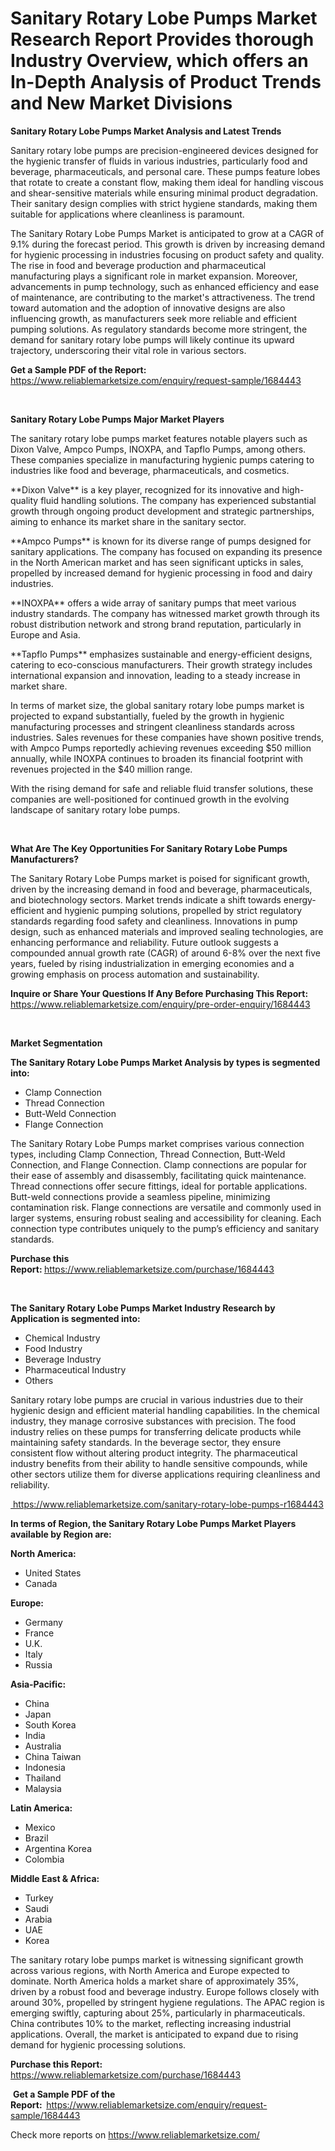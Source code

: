 <p><h1>Sanitary Rotary Lobe Pumps Market Research Report Provides thorough Industry Overview, which offers an In-Depth Analysis of Product Trends and New Market Divisions</h1></p><p><strong>Sanitary Rotary Lobe Pumps Market Analysis and Latest Trends</strong></p>
<p><p>Sanitary rotary lobe pumps are precision-engineered devices designed for the hygienic transfer of fluids in various industries, particularly food and beverage, pharmaceuticals, and personal care. These pumps feature lobes that rotate to create a constant flow, making them ideal for handling viscous and shear-sensitive materials while ensuring minimal product degradation. Their sanitary design complies with strict hygiene standards, making them suitable for applications where cleanliness is paramount.</p><p>The Sanitary Rotary Lobe Pumps Market is anticipated to grow at a CAGR of 9.1% during the forecast period. This growth is driven by increasing demand for hygienic processing in industries focusing on product safety and quality. The rise in food and beverage production and pharmaceutical manufacturing plays a significant role in market expansion. Moreover, advancements in pump technology, such as enhanced efficiency and ease of maintenance, are contributing to the market's attractiveness. The trend toward automation and the adoption of innovative designs are also influencing growth, as manufacturers seek more reliable and efficient pumping solutions. As regulatory standards become more stringent, the demand for sanitary rotary lobe pumps will likely continue its upward trajectory, underscoring their vital role in various sectors.</p></p>
<p><strong>Get a Sample PDF of the Report:&nbsp;</strong> <a href="https://www.reliablemarketsize.com/enquiry/request-sample/1684443?utm_campaign=2290&utm_medium=2&utm_source=Github&utm_content=ia&utm_term=20022025&utm_id=sanitary-rotary-lobe-pumps">https://www.reliablemarketsize.com/enquiry/request-sample/1684443</a></p>
<p>&nbsp;</p>
<p><strong>Sanitary Rotary Lobe Pumps Major Market Players</strong></p>
<p><p>The sanitary rotary lobe pumps market features notable players such as Dixon Valve, Ampco Pumps, INOXPA, and Tapflo Pumps, among others. These companies specialize in manufacturing hygienic pumps catering to industries like food and beverage, pharmaceuticals, and cosmetics.</p><p>**Dixon Valve** is a key player, recognized for its innovative and high-quality fluid handling solutions. The company has experienced substantial growth through ongoing product development and strategic partnerships, aiming to enhance its market share in the sanitary sector.</p><p>**Ampco Pumps** is known for its diverse range of pumps designed for sanitary applications. The company has focused on expanding its presence in the North American market and has seen significant upticks in sales, propelled by increased demand for hygienic processing in food and dairy industries.</p><p>**INOXPA** offers a wide array of sanitary pumps that meet various industry standards. The company has witnessed market growth through its robust distribution network and strong brand reputation, particularly in Europe and Asia.</p><p>**Tapflo Pumps** emphasizes sustainable and energy-efficient designs, catering to eco-conscious manufacturers. Their growth strategy includes international expansion and innovation, leading to a steady increase in market share.</p><p>In terms of market size, the global sanitary rotary lobe pumps market is projected to expand substantially, fueled by the growth in hygienic manufacturing processes and stringent cleanliness standards across industries. Sales revenues for these companies have shown positive trends, with Ampco Pumps reportedly achieving revenues exceeding $50 million annually, while INOXPA continues to broaden its financial footprint with revenues projected in the $40 million range.</p><p>With the rising demand for safe and reliable fluid transfer solutions, these companies are well-positioned for continued growth in the evolving landscape of sanitary rotary lobe pumps.</p></p>
<p>&nbsp;</p>
<p><strong>What Are The Key Opportunities For Sanitary Rotary Lobe Pumps Manufacturers?</strong></p>
<p><p>The Sanitary Rotary Lobe Pumps market is poised for significant growth, driven by the increasing demand in food and beverage, pharmaceuticals, and biotechnology sectors. Market trends indicate a shift towards energy-efficient and hygienic pumping solutions, propelled by strict regulatory standards regarding food safety and cleanliness. Innovations in pump design, such as enhanced materials and improved sealing technologies, are enhancing performance and reliability. Future outlook suggests a compounded annual growth rate (CAGR) of around 6-8% over the next five years, fueled by rising industrialization in emerging economies and a growing emphasis on process automation and sustainability.</p></p>
<p><strong>Inquire or Share Your Questions If Any Before Purchasing This Report:</strong> <a href="https://www.reliablemarketsize.com/enquiry/pre-order-enquiry/1684443?utm_campaign=2290&utm_medium=2&utm_source=Github&utm_content=ia&utm_term=20022025&utm_id=sanitary-rotary-lobe-pumps">https://www.reliablemarketsize.com/enquiry/pre-order-enquiry/1684443</a></p>
<p>&nbsp;</p>
<p><strong>Market Segmentation</strong></p>
<p><strong>The Sanitary Rotary Lobe Pumps Market Analysis by types is segmented into:</strong></p>
<p><ul><li>Clamp Connection</li><li>Thread Connection</li><li>Butt-Weld Connection</li><li>Flange Connection</li></ul></p>
<p><p>The Sanitary Rotary Lobe Pumps market comprises various connection types, including Clamp Connection, Thread Connection, Butt-Weld Connection, and Flange Connection. Clamp connections are popular for their ease of assembly and disassembly, facilitating quick maintenance. Thread connections offer secure fittings, ideal for portable applications. Butt-weld connections provide a seamless pipeline, minimizing contamination risk. Flange connections are versatile and commonly used in larger systems, ensuring robust sealing and accessibility for cleaning. Each connection type contributes uniquely to the pump’s efficiency and sanitary standards.</p></p>
<p><strong>Purchase this Report:&nbsp;</strong><a href="https://www.reliablemarketsize.com/purchase/1684443?utm_campaign=2290&utm_medium=2&utm_source=Github&utm_content=ia&utm_term=20022025&utm_id=sanitary-rotary-lobe-pumps">https://www.reliablemarketsize.com/purchase/1684443</a></p>
<p>&nbsp;</p>
<p><strong>The Sanitary Rotary Lobe Pumps Market Industry Research by Application is segmented into:</strong></p>
<p><ul><li>Chemical Industry</li><li>Food Industry</li><li>Beverage Industry</li><li>Pharmaceutical Industry</li><li>Others</li></ul></p>
<p><p>Sanitary rotary lobe pumps are crucial in various industries due to their hygienic design and efficient material handling capabilities. In the chemical industry, they manage corrosive substances with precision. The food industry relies on these pumps for transferring delicate products while maintaining safety standards. In the beverage sector, they ensure consistent flow without altering product integrity. The pharmaceutical industry benefits from their ability to handle sensitive compounds, while other sectors utilize them for diverse applications requiring cleanliness and reliability.</p></p>
<p><a href="https://www.reliablemarketsize.com/sanitary-rotary-lobe-pumps-r1684443?utm_campaign=2290&utm_medium=2&utm_source=Github&utm_content=ia&utm_term=20022025&utm_id=sanitary-rotary-lobe-pumps">&nbsp;https://www.reliablemarketsize.com/sanitary-rotary-lobe-pumps-r1684443</a></p>
<p><strong>In terms of Region, the Sanitary Rotary Lobe Pumps Market Players available by Region are:</strong></p>
<p>
    <p> <strong> North America: </strong>
        <ul>
            <li>United States</li>
            <li>Canada</li>
        </ul>
        </p> 
    <p> <strong> Europe: </strong>
        <ul>
            <li>Germany</li>
            <li>France</li>
            <li>U.K.</li>
            <li>Italy</li>
            <li>Russia</li>
        </ul>
        </p> 
    <p> <strong> Asia-Pacific: </strong>
        <ul>
            <li>China</li>
            <li>Japan</li>
            <li>South Korea</li>
            <li>India</li>
            <li>Australia</li>
            <li>China Taiwan</li>
            <li>Indonesia</li>
            <li>Thailand</li>
            <li>Malaysia</li>
        </ul>
        </p> 
    <p> <strong> Latin America: </strong>
        <ul>
            <li>Mexico</li>
            <li>Brazil</li>
            <li>Argentina Korea</li>
            <li>Colombia</li>
        </ul>
        </p> 
    <p> <strong> Middle East & Africa: </strong>
        <ul>
            <li>Turkey</li>
            <li>Saudi</li>
            <li>Arabia</li>
            <li>UAE</li>
            <li>Korea</li>
        </ul>
    </p>
    </p>
<p><p>The sanitary rotary lobe pumps market is witnessing significant growth across various regions, with North America and Europe expected to dominate. North America holds a market share of approximately 35%, driven by a robust food and beverage industry. Europe follows closely with around 30%, propelled by stringent hygiene regulations. The APAC region is emerging swiftly, capturing about 25%, particularly in pharmaceuticals. China contributes 10% to the market, reflecting increasing industrial applications. Overall, the market is anticipated to expand due to rising demand for hygienic processing solutions.</p></p>
<p><strong>Purchase this Report: </strong><a href="https://www.reliablemarketsize.com/purchase/1684443?utm_campaign=2290&utm_medium=2&utm_source=Github&utm_content=ia&utm_term=20022025&utm_id=sanitary-rotary-lobe-pumps">https://www.reliablemarketsize.com/purchase/1684443</a></p>
<p>&nbsp;<strong>Get a Sample PDF of the Report:&nbsp;&nbsp;</strong><a href="https://www.reliablemarketsize.com/enquiry/request-sample/1684443?utm_campaign=2290&utm_medium=2&utm_source=Github&utm_content=ia&utm_term=20022025&utm_id=sanitary-rotary-lobe-pumps">https://www.reliablemarketsize.com/enquiry/request-sample/1684443</a></p>
<p><strong></strong></p>
<p>Check more reports on <a href="https://www.reliablemarketsize.com/?utm_campaign=2290&utm_medium=2&utm_source=Github&utm_content=ia&utm_term=20022025&utm_id=sanitary-rotary-lobe-pumps">https://www.reliablemarketsize.com/</a></p>